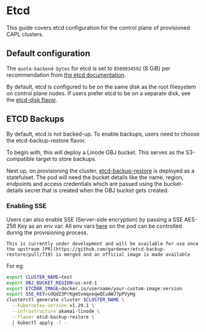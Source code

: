 # Etcd

This guide covers etcd configuration for the control plane of provisioned CAPL clusters.

## Default configuration

The `quota-backend-bytes` for etcd is set to `8589934592` (8 GiB) per recommendation from
[the etcd documentation](https://etcd.io/docs/latest/dev-guide/limit/#storage-size-limit).

By default, etcd is configured to be on the same disk as the root filesystem on
control plane nodes. If users prefer etcd to be on a separate disk, see the
[etcd-disk flavor](flavors/etcd-disk.md).


## ETCD Backups

By default, etcd is not backed-up. To enable backups, users need to choose the etcd-backup-restore flavor.

To begin with, this will deploy a Linode OBJ bucket. This serves as the S3-compatible target to store backups.

Next up, on provisioning the cluster, [etcd-backup-restore](https://github.com/gardener/etcd-backup-restore) is deployed as a statefulset.
The pod will need the bucket details like the name, region, endpoints and access credentials which are passed using the 
bucket-details secret that is created when the OBJ bucket gets created.

### Enabling SSE
Users can also enable SSE (Server-side encryption) by passing a SSE AES-256 Key as an env var. All env vars
[here](https://github.com/linode/cluster-api-provider-linode/blob/main/templates/addons/etcd-backup-restore/etcd-backup-restore.yaml)
on the pod can be controlled during the provisioning process.

```admonish warning
This is currently under development and will be available for use once the upstream [PR](https://github.com/gardener/etcd-backup-restore/pull/719) is merged and an official image is made available
```

For eg:
```sh
export CLUSTER_NAME=test
export OBJ_BUCKET_REGION=us-ord-1
export ETCDBR_IMAGE=docker.io/username/your-custom-image:version
export SSE_KEY=cdQdZ3PrKgm5vmqxeqwQCuAWJ7pPVyHg
clusterctl generate cluster $CLUSTER_NAME \
  --kubernetes-version v1.29.1 \
  --infrastructure akamai-linode \
  --flavor etcd-backup-restore \
  | kubectl apply -f -
```
